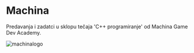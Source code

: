 # Machina
Predavanja i zadatci u sklopu tečaja 'C++ programiranje' od Machina Game Dev Academy.

![machinalogo](https://user-images.githubusercontent.com/130863602/235952297-ba67ac44-da8f-47cf-a0b4-20d4a84ac758.png)
